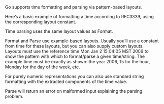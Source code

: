 Go supports time formatting and parsing via pattern-based layouts.
	

Here’s a basic example of formatting a time according to RFC3339, using the corresponding layout constant.
	


Time parsing uses the same layout values as Format.


Format and Parse use example-based layouts. Usually you’ll use a constant from time for these layouts, but you can also supply custom layouts. Layouts must use the reference time Mon Jan 2 15:04:05 MST 2006 to show the pattern with which to format/parse a given time/string. The example time must be exactly as shown: the year 2006, 15 for the hour, Monday for the day of the week, etc.
	


For purely numeric representations you can also use standard string formatting with the extracted components of the time value.
	



Parse will return an error on malformed input explaining the parsing problem.